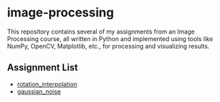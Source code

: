 # image-processing
This repository contains several of my assignments from an Image Processing course, all written in Python and implemented using tools like NumPy, OpenCV, Matplotlib, etc., for processing and visualizing results.

## Assignment List

- [rotation_interpolation](./rotation_interpolation/)
- [gaussian_noise](./gaussian_noise/)
